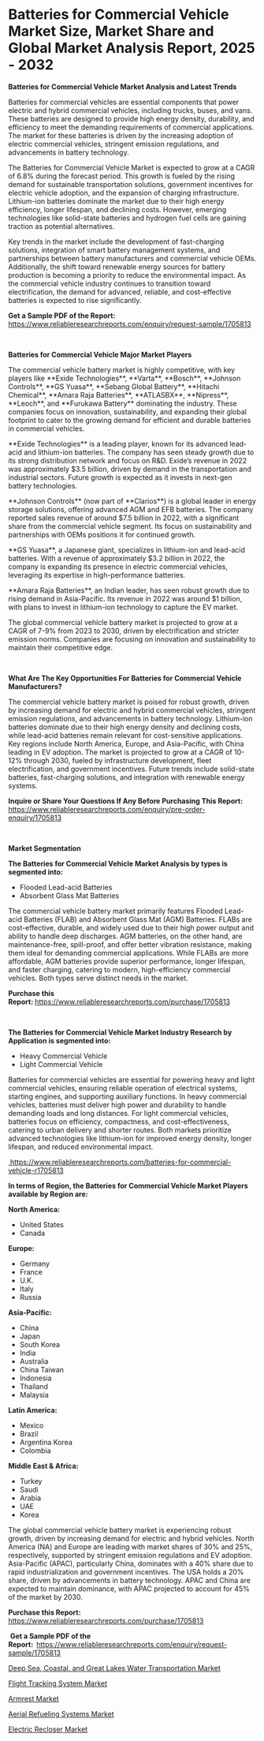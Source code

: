 <p><h1>Batteries for Commercial Vehicle Market Size, Market Share and Global Market Analysis Report, 2025 - 2032</h1></p><p><strong>Batteries for Commercial Vehicle Market Analysis and Latest Trends</strong></p>
<p><p>Batteries for commercial vehicles are essential components that power electric and hybrid commercial vehicles, including trucks, buses, and vans. These batteries are designed to provide high energy density, durability, and efficiency to meet the demanding requirements of commercial applications. The market for these batteries is driven by the increasing adoption of electric commercial vehicles, stringent emission regulations, and advancements in battery technology.</p><p>The Batteries for Commercial Vehicle Market is expected to grow at a CAGR of 6.8% during the forecast period. This growth is fueled by the rising demand for sustainable transportation solutions, government incentives for electric vehicle adoption, and the expansion of charging infrastructure. Lithium-ion batteries dominate the market due to their high energy efficiency, longer lifespan, and declining costs. However, emerging technologies like solid-state batteries and hydrogen fuel cells are gaining traction as potential alternatives.</p><p>Key trends in the market include the development of fast-charging solutions, integration of smart battery management systems, and partnerships between battery manufacturers and commercial vehicle OEMs. Additionally, the shift toward renewable energy sources for battery production is becoming a priority to reduce the environmental impact. As the commercial vehicle industry continues to transition toward electrification, the demand for advanced, reliable, and cost-effective batteries is expected to rise significantly.</p></p>
<p><strong>Get a Sample PDF of the Report:&nbsp;</strong> <a href="https://www.reliableresearchreports.com/enquiry/request-sample/1705813?utm_campaign=116&utm_medium=2&utm_source=Github&utm_content=ia&utm_term=21012025&utm_id=batteries-for-commercial-vehicle">https://www.reliableresearchreports.com/enquiry/request-sample/1705813</a></p>
<p>&nbsp;</p>
<p><strong>Batteries for Commercial Vehicle Major Market Players</strong></p>
<p><p>The commercial vehicle battery market is highly competitive, with key players like **Exide Technologies**, **Varta**, **Bosch**, **Johnson Controls**, **GS Yuasa**, **Sebang Global Battery**, **Hitachi Chemical**, **Amara Raja Batteries**, **ATLASBX**, **Nipress**, **Leoch**, and **Furukawa Battery** dominating the industry. These companies focus on innovation, sustainability, and expanding their global footprint to cater to the growing demand for efficient and durable batteries in commercial vehicles.</p><p>**Exide Technologies** is a leading player, known for its advanced lead-acid and lithium-ion batteries. The company has seen steady growth due to its strong distribution network and focus on R&D. Exide’s revenue in 2022 was approximately $3.5 billion, driven by demand in the transportation and industrial sectors. Future growth is expected as it invests in next-gen battery technologies.</p><p>**Johnson Controls** (now part of **Clarios**) is a global leader in energy storage solutions, offering advanced AGM and EFB batteries. The company reported sales revenue of around $7.5 billion in 2022, with a significant share from the commercial vehicle segment. Its focus on sustainability and partnerships with OEMs positions it for continued growth.</p><p>**GS Yuasa**, a Japanese giant, specializes in lithium-ion and lead-acid batteries. With a revenue of approximately $3.2 billion in 2022, the company is expanding its presence in electric commercial vehicles, leveraging its expertise in high-performance batteries.</p><p>**Amara Raja Batteries**, an Indian leader, has seen robust growth due to rising demand in Asia-Pacific. Its revenue in 2022 was around $1 billion, with plans to invest in lithium-ion technology to capture the EV market.</p><p>The global commercial vehicle battery market is projected to grow at a CAGR of 7-9% from 2023 to 2030, driven by electrification and stricter emission norms. Companies are focusing on innovation and sustainability to maintain their competitive edge.</p></p>
<p>&nbsp;</p>
<p><strong>What Are The Key Opportunities For Batteries for Commercial Vehicle Manufacturers?</strong></p>
<p><p>The commercial vehicle battery market is poised for robust growth, driven by increasing demand for electric and hybrid commercial vehicles, stringent emission regulations, and advancements in battery technology. Lithium-ion batteries dominate due to their high energy density and declining costs, while lead-acid batteries remain relevant for cost-sensitive applications. Key regions include North America, Europe, and Asia-Pacific, with China leading in EV adoption. The market is projected to grow at a CAGR of 10-12% through 2030, fueled by infrastructure development, fleet electrification, and government incentives. Future trends include solid-state batteries, fast-charging solutions, and integration with renewable energy systems.</p></p>
<p><strong>Inquire or Share Your Questions If Any Before Purchasing This Report:</strong> <a href="https://www.reliableresearchreports.com/enquiry/pre-order-enquiry/1705813?utm_campaign=116&utm_medium=2&utm_source=Github&utm_content=ia&utm_term=21012025&utm_id=batteries-for-commercial-vehicle">https://www.reliableresearchreports.com/enquiry/pre-order-enquiry/1705813</a></p>
<p>&nbsp;</p>
<p><strong>Market Segmentation</strong></p>
<p><strong>The Batteries for Commercial Vehicle Market Analysis by types is segmented into:</strong></p>
<p><ul><li>Flooded Lead-acid Batteries</li><li>Absorbent Glass Mat Batteries</li></ul></p>
<p><p>The commercial vehicle battery market primarily features Flooded Lead-acid Batteries (FLAB) and Absorbent Glass Mat (AGM) Batteries. FLABs are cost-effective, durable, and widely used due to their high power output and ability to handle deep discharges. AGM batteries, on the other hand, are maintenance-free, spill-proof, and offer better vibration resistance, making them ideal for demanding commercial applications. While FLABs are more affordable, AGM batteries provide superior performance, longer lifespan, and faster charging, catering to modern, high-efficiency commercial vehicles. Both types serve distinct needs in the market.</p></p>
<p><strong>Purchase this Report:&nbsp;</strong><a href="https://www.reliableresearchreports.com/purchase/1705813?utm_campaign=116&utm_medium=2&utm_source=Github&utm_content=ia&utm_term=21012025&utm_id=batteries-for-commercial-vehicle">https://www.reliableresearchreports.com/purchase/1705813</a></p>
<p>&nbsp;</p>
<p><strong>The Batteries for Commercial Vehicle Market Industry Research by Application is segmented into:</strong></p>
<p><ul><li>Heavy Commercial Vehicle</li><li>Light Commercial Vehicle</li></ul></p>
<p><p>Batteries for commercial vehicles are essential for powering heavy and light commercial vehicles, ensuring reliable operation of electrical systems, starting engines, and supporting auxiliary functions. In heavy commercial vehicles, batteries must deliver high power and durability to handle demanding loads and long distances. For light commercial vehicles, batteries focus on efficiency, compactness, and cost-effectiveness, catering to urban delivery and shorter routes. Both markets prioritize advanced technologies like lithium-ion for improved energy density, longer lifespan, and reduced environmental impact.</p></p>
<p><a href="https://www.reliableresearchreports.com/batteries-for-commercial-vehicle-r1705813?utm_campaign=116&utm_medium=2&utm_source=Github&utm_content=ia&utm_term=21012025&utm_id=batteries-for-commercial-vehicle">&nbsp;https://www.reliableresearchreports.com/batteries-for-commercial-vehicle-r1705813</a></p>
<p><strong>In terms of Region, the Batteries for Commercial Vehicle Market Players available by Region are:</strong></p>
<p>
    <p> <strong> North America: </strong>
        <ul>
            <li>United States</li>
            <li>Canada</li>
        </ul>
        </p> 
    <p> <strong> Europe: </strong>
        <ul>
            <li>Germany</li>
            <li>France</li>
            <li>U.K.</li>
            <li>Italy</li>
            <li>Russia</li>
        </ul>
        </p> 
    <p> <strong> Asia-Pacific: </strong>
        <ul>
            <li>China</li>
            <li>Japan</li>
            <li>South Korea</li>
            <li>India</li>
            <li>Australia</li>
            <li>China Taiwan</li>
            <li>Indonesia</li>
            <li>Thailand</li>
            <li>Malaysia</li>
        </ul>
        </p> 
    <p> <strong> Latin America: </strong>
        <ul>
            <li>Mexico</li>
            <li>Brazil</li>
            <li>Argentina Korea</li>
            <li>Colombia</li>
        </ul>
        </p> 
    <p> <strong> Middle East & Africa: </strong>
        <ul>
            <li>Turkey</li>
            <li>Saudi</li>
            <li>Arabia</li>
            <li>UAE</li>
            <li>Korea</li>
        </ul>
    </p>
    </p>
<p><p>The global commercial vehicle battery market is experiencing robust growth, driven by increasing demand for electric and hybrid vehicles. North America (NA) and Europe are leading with market shares of 30% and 25%, respectively, supported by stringent emission regulations and EV adoption. Asia-Pacific (APAC), particularly China, dominates with a 40% share due to rapid industrialization and government incentives. The USA holds a 20% share, driven by advancements in battery technology. APAC and China are expected to maintain dominance, with APAC projected to account for 45% of the market by 2030.</p></p>
<p><strong>Purchase this Report: </strong><a href="https://www.reliableresearchreports.com/purchase/1705813?utm_campaign=116&utm_medium=2&utm_source=Github&utm_content=ia&utm_term=21012025&utm_id=batteries-for-commercial-vehicle">https://www.reliableresearchreports.com/purchase/1705813</a></p>
<p>&nbsp;<strong>Get a Sample PDF of the Report:&nbsp;&nbsp;</strong><a href="https://www.reliableresearchreports.com/enquiry/request-sample/1705813?utm_campaign=116&utm_medium=2&utm_source=Github&utm_content=ia&utm_term=21012025&utm_id=batteries-for-commercial-vehicle">https://www.reliableresearchreports.com/enquiry/request-sample/1705813</a></p>
<p><strong></strong></p>
<p><p><a href="https://github.com/XavierTyler76/Market-Research-Report-List-1/blob/main/deep-sea-coastal-and-great-lakes-water-transportation-market.md?utm_campaign=116&utm_medium=2&utm_source=Github&utm_content=ia&utm_term=21012025&utm_id=batteries-for-commercial-vehicle">Deep Sea, Coastal, and Great Lakes Water Transportation Market</a></p><p><a href="https://github.com/lindaopodray/Market-Research-Report-List-1/blob/main/flight-tracking-system-market.md?utm_campaign=116&utm_medium=2&utm_source=Github&utm_content=ia&utm_term=21012025&utm_id=batteries-for-commercial-vehicle">Flight Tracking System Market</a></p><p><a href="https://github.com/flnordan65e0/Market-Research-Report-List-1/blob/main/armrest-market.md?utm_campaign=116&utm_medium=2&utm_source=Github&utm_content=ia&utm_term=21012025&utm_id=batteries-for-commercial-vehicle">Armrest Market</a></p><p><a href="https://github.com/rodinayygacklezi/Market-Research-Report-List-1/blob/main/aerial-refueling-systems-market.md?utm_campaign=116&utm_medium=2&utm_source=Github&utm_content=ia&utm_term=21012025&utm_id=batteries-for-commercial-vehicle">Aerial Refueling Systems Market</a></p><p><a href="https://github.com/OlenFleming68/Market-Research-Report-List-1/blob/main/electric-recloser-market.md?utm_campaign=116&utm_medium=2&utm_source=Github&utm_content=ia&utm_term=21012025&utm_id=batteries-for-commercial-vehicle">Electric Recloser Market</a></p></p>
